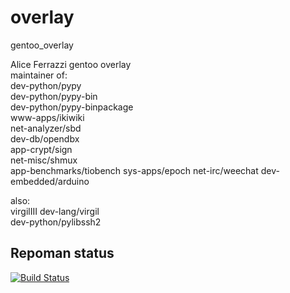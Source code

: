 overlay
=======

gentoo_overlay  
  
Alice Ferrazzi gentoo overlay  
maintainer of:  
dev-python/pypy  
dev-python/pypy-bin  
dev-python/pypy-binpackage  
www-apps/ikiwiki  
net-analyzer/sbd  
dev-db/opendbx  
app-crypt/sign  
net-misc/shmux  
app-benchmarks/tiobench
sys-apps/epoch
net-irc/weechat
dev-embedded/arduino
  
also:  
virgilIII dev-lang/virgil  
dev-python/pylibssh2  

Repoman status
-------
[![Build Status](https://travis-ci.org/aliceinwire/overlay.svg?branch=master)](https://travis-ci.org/aliceinwire/overlay)

